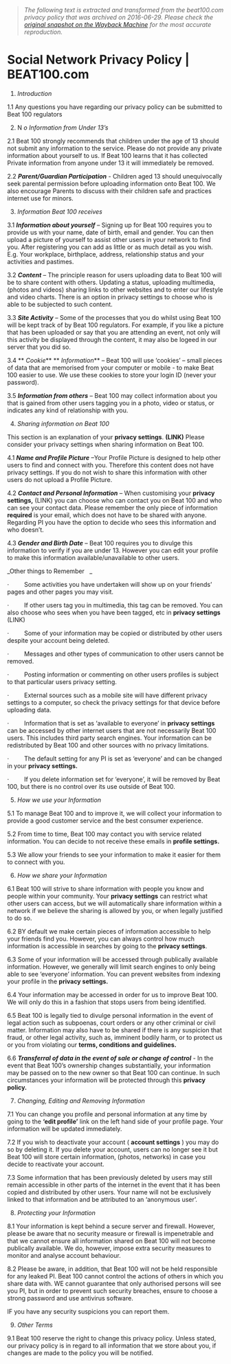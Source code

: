 > *The following text is extracted and transformed from the beat100.com privacy policy that was archived on 2016-06-29. Please check the [original snapshot on the Wayback Machine](https://web.archive.org/web/20160629174118id_/https%3A//www.beat100.com/privacy-policy) for the most accurate reproduction.*

# Social Network Privacy Policy | BEAT100.com

1) _Introduction_

1.1 Any questions you have regarding our privacy policy can be submitted to Beat 100 regulators

2) N _o Information from Under 13’s_

2.1 Beat 100 strongly recommends that children under the age of 13 should not submit any information to the service. Please do not provide any private information about yourself to us. If Beat 100 learns that it has collected Private information from anyone under 13 it will immediately be removed.

2.2 **_Parent/Guardian Participation_** \- Children aged 13 should unequivocally seek parental permission before uploading information onto Beat 100. We also encourage Parents to discuss with their children safe and practices internet use for minors.

3) _Information Beat 100 receives_

3.1 **_Information about yourself_** – Signing up for Beat 100 requires you to provide us with your name, date of birth, email and gender. You can then upload a picture of yourself to assist other users in your network to find you. After registering you can add as little or as much detail as you wish. E.g. Your workplace, birthplace, address, relationship status and your activities and pastimes.

3.2 **_Content_** – The principle reason for users uploading data to Beat 100 will be to share content with others. Updating a status, uploading multimedia, (photos and videos) sharing links to other websites and to enter our lifestyle and video charts. There is an option in privacy settings to choose who is able to be subjected to such content.

3.3 **_Site Activity_** – Some of the processes that you do whilst using Beat 100 will be kept track of by Beat 100 regulators. For example, if you like a picture that has been uploaded or say that you are attending an event, not only will this activity be displayed through the content, it may also be logeed in our server that you did so.

3.4 ** _Cookie_** ** _Information_** – Beat 100 will use ‘cookies’ – small pieces of data that are memorised from your computer or mobile - to make Beat 100 easier to use. We use these cookies to store your login ID (never your password).

3.5 **_Information from others_** – Beat 100 may collect information about you that is gained from other users tagging you in a photo, video or status, or indicates any kind of relationship with you.

4) _Sharing information on Beat 100_

This section is an explanation of your **privacy settings**. **(LINK)** Please consider your privacy settings when sharing information on Beat 100.

4.1 **_Name and Profile Picture_** –Your Profile Picture is designed to help other users to find and connect with you. Therefore this content does not have privacy settings. If you do not wish to share this information with other users do not upload a Profile Picture.

4.2 **_Contact and Personal Information_** – When customising your **privacy settings,** (LINK) you can choose who can contact you on Beat 100 and who can see your contact data. Please remember the only piece of information **required** is your email, which does not have to be shared with anyone. Regarding PI you have the option to decide who sees this information and who doesn’t.

4.3 **_Gender and Birth Date_** – Beat 100 requires you to divulge this information to verify if you are under 13. However you can edit your profile to make this information available/unavailable to other users.

_Other things to Remember   _

·         Some activities you have undertaken will show up on your friends’ pages and other pages you may visit.

·         If other users tag you in multimedia, this tag can be removed. You can also choose who sees when you have been tagged, etc in **privacy settings** (LINK)

·         Some of your information may be copied or distributed by other users despite your account being deleted.

·         Messages and other types of communication to other users cannot be removed.

·         Posting information or commenting on other users profiles is subject to that particular users privacy setting.

·         External sources such as a mobile site will have different privacy settings to a computer, so check the privacy settings for that device before uploading data.

·         Information that is set as ‘available to everyone’ in **privacy settings** can be accessed by other internet users that are not necessarily Beat 100 users. This includes third party search engines. Your information can be redistributed by Beat 100 and other sources with no privacy limitations.

·         The default setting for any PI is set as ‘everyone’ and can be changed in your **privacy settings.**

·         If you delete information set for ‘everyone’, it will be removed by Beat 100, but there is no control over its use outside of Beat 100.    

5) _How we use your Information_

5.1 To manage Beat 100 and to improve it, we will collect your information to provide a good customer service and the best consumer experience.

5.2 From time to time, Beat 100 may contact you with service related information. You can decide to not receive these emails in **profile settings.**

5.3 We allow your friends to see your information to make it easier for them to connect with you.

6) _How we share your Information_

6.1 Beat 100 will strive to share information with people you know and people within your community. Your **privacy settings** can restrict what other users can access, but we will automatically share information within a network if we believe the sharing is allowed by you, or when legally justified to do so.

6.2 BY default we make certain pieces of information accessible to help your friends find you. However, you can always control how much information is accessible in searches by going to the **privacy settings**.

6.3 Some of your information will be accessed through publically available information. However, we generally will limit search engines to only being able to see ‘everyone’ information. You can prevent websites from indexing your profile in the **privacy settings.**

6.4 Your information may be accessed in order for us to improve Beat 100. We will only do this in a fashion that stops users from being identified.

6.5 Beat 100 is legally tied to divulge personal information in the event of legal action such as subpoenas, court orders or any other criminal or civil matter. Information may also have to be shared if there is any suspicion that fraud, or other legal activity, such as, imminent bodily harm, or to protect us or you from violating our **terms, conditions and guidelines.**    

6.6 **_Transferral of data in the event of sale or change of control_** \- In the event that Beat 100’s ownership changes substantially, your information may be passed on to the new owner so that Beat 100 can continue. In such circumstances your information will be protected through this **privacy policy.**

7) _Changing, Editing and Removing Information_

7.1 You can change you profile and personal information at any time by going to the **‘edit profile’** link on the left hand side of your profile page. Your information will be updated immediately.

7.2 If you wish to deactivate your account ( **account settings** ) you may do so by deleting it. If you delete your account, users can no longer see it but Beat 100 will store certain information, (photos, networks) in case you decide to reactivate your account.

7.3 Some information that has been previously deleted by users may still remain accessible in other parts of the internet in the event that it has been copied and distributed by other users. Your name will not be exclusively linked to that information and be attributed to an ‘anonymous user’.

8) _Protecting your Information_

8.1 Your information is kept behind a secure server and firewall. However, please be aware that no security measure or firewall is impenetrable and that we cannot ensure all information shared on Beat 100 will not become publically available. We do, however, impose extra security measures to monitor and analyse account behaviour.

8.2 Please be aware, in addition, that Beat 100 will not be held responsible for any leaked PI. Beat 100 cannot control the actions of others in which you share data with. WE cannot guarantee that only authorised persons will see you PI, but in order to prevent such security breaches, ensure to choose a strong password and use antivirus software.

IF you have any security suspicions you can report them. 

9) _Other Terms_

9.1 Beat 100 reserve the right to change this privacy policy. Unless stated, our privacy policy is in regard to all information that we store about you, if changes are made to the policy you will be notified.
